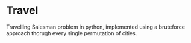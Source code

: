 # Travel
Travelling Salesman problem in python, implemented using a bruteforce approach thorugh every single permutation of cities.
